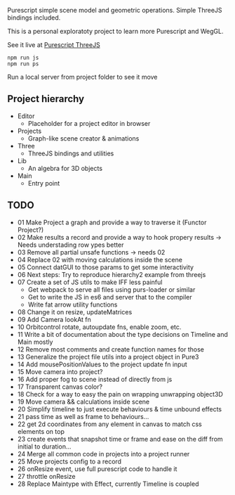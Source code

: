 Purescript simple scene model and geometric operations. Simple ThreeJS bindings included.

This is a personal exploratoty project to learn more Purescript and WegGL.

See it live at [Purescript ThreeJS](https://rlucha.github.io/purescript-threejs/)

```
npm run js
npm run ps
```
Run a local server from project folder to see it move

## Project hierarchy
- Editor
  - Placeholder for a project editor in browser
- Projects
  - Graph-like scene creator & animations
- Three
  - ThreeJS bindings and utilities
- Lib
  - An algebra for 3D objects
- Main
  - Entry point

## TODO
- 01 Make Project a graph and provide a way to traverse it (Functor Project?)
- 02 Make results a record and provide a way to hook propery results -> Needs understading row ypes better
- 03 Remove all partial unsafe functions -> needs 02
- 04 Replace 02 with moving calculations inside the scene
- 05 Connect datGUI to those params to get some interactivity
- 06 Next steps: Try to reproduce hierarchy2 example from threejs 
- 07 Create a set of JS utils to make IFF less painful
  - Get webpack to serve all files using purs-loader or similar
  - Get to write the JS in es6 and server that to the compiler
  - Write fat arrow utility functions
- 08 Change it on resize, updateMatrices
- 09 Add Camera lookAt fn
- 10 Orbitcontrol rotate, autoupdate fns, enable zoom, etc.
- 11 Write a bit of documentation about the type decisions on Timeline and Main mostly
- 12 Remove most comments and create function names for those
- 13 Generalize the project file utils into a project object in Pure3
- 14 Add mousePositionValues to the project update fn input
- 15 Move camera into project?
- 16 Add proper fog to scene instead of directly from js
- 17 Transparent canvas color?
- 18 Check for a way to easy the pain on wrapping unwrapping object3D
- 19 Move camera && calculations inside scene
- 20 Simplify timeline to just execute behaviours & time unbound effects
- 21 pass time as well as frame to behaviours...
- 22 get 2d coordinates from any element in canvas to match css elements on top
- 23 create events that snapshot time or frame and ease on the diff from initial to duration...
- 24 Merge all common code in projects into a project runner
- 25 Move projects config to a record
- 26 onResize event, use full purescript code to handle it
- 27 throttle onResize
- 28 Replace Maintype with Effect, currently Timeline is coupled

